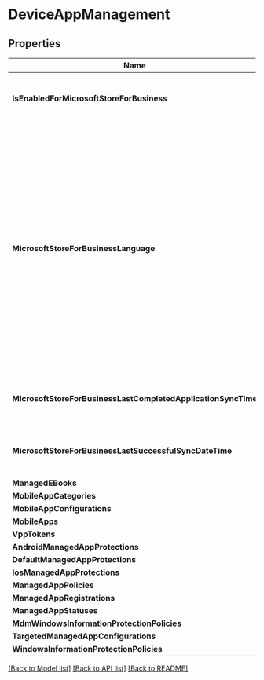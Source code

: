 # DeviceAppManagement

## Properties

Name | Type | Description | Notes
------------ | ------------- | ------------- | -------------
**IsEnabledForMicrosoftStoreForBusiness** | **bool** | Whether the account is enabled for syncing applications from the Microsoft Store for Business. | [optional] 
**MicrosoftStoreForBusinessLanguage** | **string** | The locale information used to sync applications from the Microsoft Store for Business. Cultures that are specific to a country/region. The names of these cultures follow RFC 4646 (Windows Vista and later). The format is &lt;languagecode2&gt;-&lt;country/regioncode2&gt;, where &lt;languagecode2&gt; is a lowercase two-letter code derived from ISO 639-1 and &lt;country/regioncode2&gt; is an uppercase two-letter code derived from ISO 3166. For example, en-US for English (United States) is a specific culture. | [optional] 
**MicrosoftStoreForBusinessLastCompletedApplicationSyncTime** | [**time.Time**](time.Time.md) | The last time an application sync from the Microsoft Store for Business was completed. | [optional] 
**MicrosoftStoreForBusinessLastSuccessfulSyncDateTime** | [**time.Time**](time.Time.md) | The last time the apps from the Microsoft Store for Business were synced successfully for the account. | [optional] 
**ManagedEBooks** | [**[]MicrosoftGraphManagedEBook**](microsoft.graph.managedEBook.md) |  | [optional] 
**MobileAppCategories** | [**[]MicrosoftGraphMobileAppCategory**](microsoft.graph.mobileAppCategory.md) |  | [optional] 
**MobileAppConfigurations** | [**[]MicrosoftGraphManagedDeviceMobileAppConfiguration**](microsoft.graph.managedDeviceMobileAppConfiguration.md) |  | [optional] 
**MobileApps** | [**[]MicrosoftGraphMobileApp**](microsoft.graph.mobileApp.md) |  | [optional] 
**VppTokens** | [**[]MicrosoftGraphVppToken**](microsoft.graph.vppToken.md) |  | [optional] 
**AndroidManagedAppProtections** | [**[]MicrosoftGraphAndroidManagedAppProtection**](microsoft.graph.androidManagedAppProtection.md) |  | [optional] 
**DefaultManagedAppProtections** | [**[]MicrosoftGraphDefaultManagedAppProtection**](microsoft.graph.defaultManagedAppProtection.md) |  | [optional] 
**IosManagedAppProtections** | [**[]MicrosoftGraphIosManagedAppProtection**](microsoft.graph.iosManagedAppProtection.md) |  | [optional] 
**ManagedAppPolicies** | [**[]MicrosoftGraphManagedAppPolicy**](microsoft.graph.managedAppPolicy.md) |  | [optional] 
**ManagedAppRegistrations** | [**[]MicrosoftGraphManagedAppRegistration**](microsoft.graph.managedAppRegistration.md) |  | [optional] 
**ManagedAppStatuses** | [**[]MicrosoftGraphManagedAppStatus**](microsoft.graph.managedAppStatus.md) |  | [optional] 
**MdmWindowsInformationProtectionPolicies** | [**[]MicrosoftGraphMdmWindowsInformationProtectionPolicy**](microsoft.graph.mdmWindowsInformationProtectionPolicy.md) |  | [optional] 
**TargetedManagedAppConfigurations** | [**[]MicrosoftGraphTargetedManagedAppConfiguration**](microsoft.graph.targetedManagedAppConfiguration.md) |  | [optional] 
**WindowsInformationProtectionPolicies** | [**[]MicrosoftGraphWindowsInformationProtectionPolicy**](microsoft.graph.windowsInformationProtectionPolicy.md) |  | [optional] 

[[Back to Model list]](../README.md#documentation-for-models) [[Back to API list]](../README.md#documentation-for-api-endpoints) [[Back to README]](../README.md)


